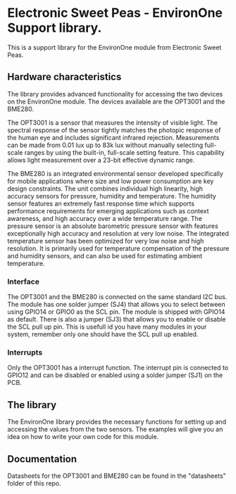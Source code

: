 # Electronic Sweet Peas - EnvironOne Support library.

This is a support library for the EnvironOne module from Electronic Sweet Peas.

## Hardware characteristics

The library provides advanced functionality for accessing the two devices on the EnvironOne module. The devices available are the OPT3001 and the BME280.

The OPT3001 is a sensor that measures the intensity of visible light. The spectral response of the sensor tightly matches the photopic response of the human eye and includes significant infrared rejection. Measurements can be made from 0.01 lux up to 83k lux without manually selecting full-scale ranges by using the built-in, full-scale setting feature. This capability allows light measurement over a 23-bit effective dynamic range.

The BME280 is an integrated environmental sensor developed specifically for mobile applications where size and low power consumption are key design constraints. The unit combines individual high linearity, high accuracy sensors for pressure, humidity and temperature. The humidity sensor features an extremely fast response time which supports performance requirements for emerging applications such as context awareness, and high accuracy over a wide temperature range. The pressure sensor is an absolute barometric pressure sensor with features exceptionally high accuracy and resolution at very low noise. The integrated temperature sensor has been optimized for very low noise and high resolution. It is primarily used for temperature compensation of the pressure and humidity sensors, and can also be used for estimating ambient temperature.

### Interface

The OPT3001 and the BME280 is connected on the same standard I2C bus. The module has one solder jumper (SJ4) that allows you to select between using GPIO14 or GPIO0 as the SCL pin. The module is shipped with GPIO14 as default. There is also a jumper (SJ3) that allows you to enable or disable the SCL pull up pin. This is usefull id you have many modules in your system, remember only one should have the SCL pull up enabled.

### Interrupts

Only the OPT3001 has a interrupt function. The interrupt pin is connected to GPIO12 and can be disabled or enabled using a solder jumper (SJ1) on the PCB.

## The library

The EnvironOne library provides the necessary functions for setting up and accessing the values from the two sensors. The examples will give you an idea on how to write your own code for this module.

## Documentation

Datasheets for the OPT3001 and BME280 can be found in the "datasheets" folder of this repo.
